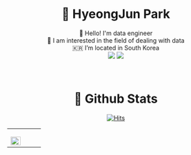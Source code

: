 <div align="center">
  
  # 🙇 HyeongJun Park
  👋 Hello! I'm data engineer <br>
  🤩 I am interested in the field of dealing with data<br>
  🇰🇷 I’m located in South Korea<br>
  <a href="mailto:khuphj@gmail.com"><img src="https://img.shields.io/badge/Gmail-D14836?style=for-the-badge&logo=gmail&logoColor=white&link=mailto:khuphj@gmail.com"/></a>
<a href="https://velog.io/@devhyung"><img src="http://img.shields.io/badge/-Velog-20c997?style=for-the-badge&link=https://velog.io/@devhyung"/></a><br>
  <br><br> 
  <!--
   # 🛠️ Tech stack
  <img src="https://img.shields.io/badge/Python-3776AB?style=for-the-badge&logo=Python&logoColor=white">
  <img src="https://img.shields.io/badge/c++-00599C?style=for-the-badge&logo=c%2B%2B&logoColor=white">
  <img src="https://img.shields.io/badge/html5-E34F26?style=for-the-badge&logo=html5&logoColor=white">
  <img src="https://img.shields.io/badge/css-1572B6?style=for-the-badge&logo=css3&logoColor=white">
  <img src="https://img.shields.io/badge/javascript-F7DF1E?style=for-the-badge&logo=javascript&logoColor=black"><br>
  <img src="https://img.shields.io/badge/mysql-4479A1?style=for-the-badge&logo=mysql&logoColor=white">
  <img src="https://img.shields.io/badge/mongoDB-47A248?style=for-the-badge&logo=MongoDB&logoColor=white">
  <img src="https://img.shields.io/badge/react-61DAFB?style=for-the-badge&logo=react&logoColor=black">
  <img src="https://img.shields.io/badge/node.js-339933?style=for-the-badge&logo=Node.js&logoColor=white">
  <img src="https://img.shields.io/badge/amazonaws-232F3E?style=for-the-badge&logo=amazonaws&logoColor=white"><br>
  <img src="https://img.shields.io/badge/amazondynamodb-4053D6?style=for-the-badge&logo=amazondynamodb&logoColor=white">
  <img src="https://img.shields.io/badge/git-F05032?style=for-the-badge&logo=git&logoColor=white">
  <img src="https://img.shields.io/badge/github-181717?style=for-the-badge&logo=github&logoColor=white">
  <br><br>
-->
  # 🧐 Github Stats  
  [![Hits](https://hits.seeyoufarm.com/api/count/incr/badge.svg?url=https%3A%2F%2Fgithub.com%2Fdevhyung%2F&count_bg=%23418210&title_bg=%23FF0000&icon=highly.svg&icon_color=%23FDFDFD&title=Thanks&edge_flat=false)](https://hits.seeyoufarm.com)

  <table><tr><td valign="top" width="50%">

  [<img src="https://github-readme-stats.vercel.app/api?username=devhyung&hide=contribs,prs,issues&show_icons=true&theme=tokyonight" align="left" style="width: 100%" />](https://github.com/devhyung)

  </td><td valign="top" width="50%">
<!--
  [<img src="https://github-readme-stats.vercel.app/api/top-langs/?username=devhyung&layout=demo&theme=tokyonight" align="left" style="width: 100%" />](https://github.com/devhyung)
  -->

  </td></tr></table>  

<!---
![HJ.Park github stats](https://github-readme-stats.vercel.app/api?username=devhyung&hide=contribs,prs,issues&show_icons=true&theme=tokyonight)
![Top Langs](https://github-readme-stats.vercel.app/api/top-langs/?username=devhyung&layout=demo&theme=tokyonight)

DevHyung/DevHyung is a ✨ special ✨ repository because its `README.md` (this file) appears on your GitHub profile.
You can click the Preview link to take a look at your changes.
--->
</div>
